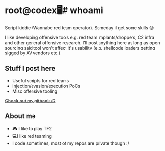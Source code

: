 # root@codex🖥️# whoami

 Script kiddie (Wannabe red team operator). Someday il
 get some skills :cry:
 
 I like developing offensive tools e.g. red team implants/droppers, C2 infra and other general offensive research. I'll post anything here as long as open sourcing said tool won't affect it's usability (e.g. shellcode loaders getting sigged by AV vendors etc.)
 
## Stuff I post here
- Useful scripts for red teams
- injection/evasion/execution PoCs
- Misc offensive tooling

  
[Check out my gitbook :D](https://codex-7.gitbook.io/codexs-terminal-window/)
## About me 

- :video_game: I like to play TF2
- 💻I like red teaming
- I code sometimes, most of my repos are private though :/


